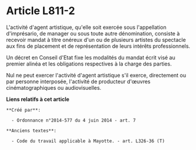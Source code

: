 # Article L811-2

L'activité d'agent artistique, qu'elle soit exercée sous l'appellation d'imprésario, de manager ou sous toute autre
dénomination, consiste à recevoir mandat à titre onéreux d'un ou de plusieurs artistes du spectacle aux fins de placement et
de représentation de leurs intérêts professionnels.

Un décret en Conseil d'Etat fixe les modalités du mandat écrit visé au premier alinéa et les obligations respectives à la
charge des parties.

Nul ne peut exercer l'activité d'agent artistique s'il exerce, directement ou par personne interposée, l'activité de
producteur d'œuvres cinématographiques ou audiovisuelles.

**Liens relatifs à cet article**

	**Créé par**:

	  - Ordonnance n°2014-577 du 4 juin 2014 - art. 7

	**Anciens textes**:

	  - Code du travail applicable à Mayotte. - art. L326-36 (T)
